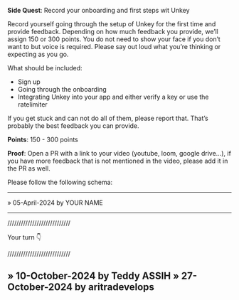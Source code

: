 **Side Quest**: Record your onboarding and first steps wit Unkey

Record yourself going through the setup of Unkey for the first time and provide feedback. Depending on how much feedback you provide, we’ll assign 150 or 300 points.
You do not need to show your face if you don’t want to but voice is required. Please say out loud what you’re thinking or expecting as you go.

What should be included:
- Sign up
- Going through the onboarding
- Integrating Unkey into your app and either verify a key or use the ratelimiter

If you get stuck and can not do all of them, please report that. That’s probably the best feedback you can provide.

**Points**: 150 - 300 points

**Proof**: Open a PR with a link to your video (youtube, loom, google drive…), if you have more feedback that is not mentioned in the video, please add it in the PR as well.

Please follow the following schema:

---

» 05-April-2024 by YOUR NAME

---

////////////////////////////

Your turn 👇

////////////////////////////

» 10-October-2024 by Teddy ASSIH
» 27-October-2024 by aritradevelops
---
